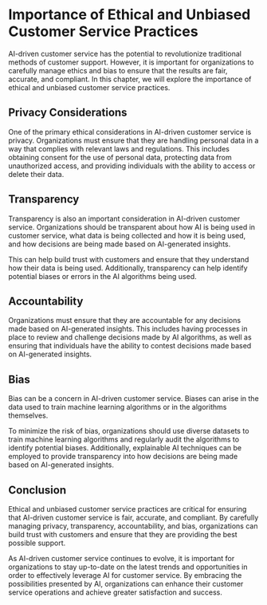 Importance of Ethical and Unbiased Customer Service Practices
=======================================================================================================================================

AI-driven customer service has the potential to revolutionize traditional methods of customer support. However, it is important for organizations to carefully manage ethics and bias to ensure that the results are fair, accurate, and compliant. In this chapter, we will explore the importance of ethical and unbiased customer service practices.

Privacy Considerations
----------------------

One of the primary ethical considerations in AI-driven customer service is privacy. Organizations must ensure that they are handling personal data in a way that complies with relevant laws and regulations. This includes obtaining consent for the use of personal data, protecting data from unauthorized access, and providing individuals with the ability to access or delete their data.

Transparency
------------

Transparency is also an important consideration in AI-driven customer service. Organizations should be transparent about how AI is being used in customer service, what data is being collected and how it is being used, and how decisions are being made based on AI-generated insights.

This can help build trust with customers and ensure that they understand how their data is being used. Additionally, transparency can help identify potential biases or errors in the AI algorithms being used.

Accountability
--------------

Organizations must ensure that they are accountable for any decisions made based on AI-generated insights. This includes having processes in place to review and challenge decisions made by AI algorithms, as well as ensuring that individuals have the ability to contest decisions made based on AI-generated insights.

Bias
----

Bias can be a concern in AI-driven customer service. Biases can arise in the data used to train machine learning algorithms or in the algorithms themselves.

To minimize the risk of bias, organizations should use diverse datasets to train machine learning algorithms and regularly audit the algorithms to identify potential biases. Additionally, explainable AI techniques can be employed to provide transparency into how decisions are being made based on AI-generated insights.

Conclusion
----------

Ethical and unbiased customer service practices are critical for ensuring that AI-driven customer service is fair, accurate, and compliant. By carefully managing privacy, transparency, accountability, and bias, organizations can build trust with customers and ensure that they are providing the best possible support.

As AI-driven customer service continues to evolve, it is important for organizations to stay up-to-date on the latest trends and opportunities in order to effectively leverage AI for customer service. By embracing the possibilities presented by AI, organizations can enhance their customer service operations and achieve greater satisfaction and success.
